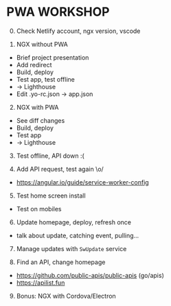 PWA WORKSHOP
============

0. Check Netlify account, ngx version, vscode

1. NGX without PWA
  - Brief project presentation
  - Add redirect
  - Build, deploy
  - Test app, test offline
  - -> Lighthouse
  - Edit .yo-rc.json -> app.json

2. NGX with PWA
  - See diff changes
  - Build, deploy
  - Test app
  - -> Lighthouse

3. Test offline, API down :(

4. Add API request, test again \o/
  - https://angular.io/guide/service-worker-config

5. Test home screen install
  - Test on mobiles

6. Update homepage, deploy, refresh once
  - talk about update, catching event, pulling...

7. Manage updates with `SwUpdate` service

8. Find an API, change homepage
  - https://github.com/public-apis/public-apis (go/apis)
  - https://apilist.fun

9. Bonus: NGX with Cordova/Electron
